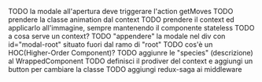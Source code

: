 TODO la modale all'apertura deve triggerare l'action getMoves
TODO prendere la classe animation dal context
TODO prendere il context ed applicarlo all'immagine, sempre mantenendo il componente stateless
TODO a cosa serve un context?
TODO "appendere" la modale nel div con id="modal-root" situato fuori dal ramo di "root"
TODO cos'è un HOC(Higher-Order Component)?
TODO aggiunre le "species" (descrizione) al WrappedComponent
TODO definisci il prodiver del context e aggiungi un button per cambiare la classe
TODO aggiungi redux-saga ai middleware